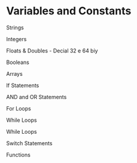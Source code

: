 # **Variables and Constants**

Strings

Integers

Floats & Doubles - Decial 32 e 64 biy

Booleans

Arrays

If Statements

AND and OR Statements

For Loops

While Loops

While Loops

Switch Statements

Functions
